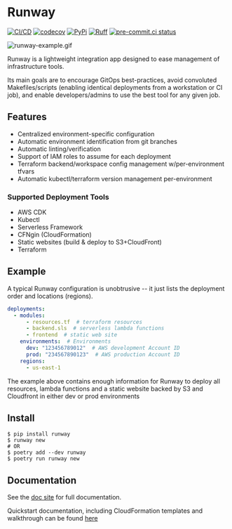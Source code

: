 # Runway

[![CI/CD](https://github.com/rackspace/runway/workflows/CI/CD/badge.svg?branch=master)](https://github.com/rackspace/runway/actions?query=workflow%3ACI%2FCD)
[![codecov](https://codecov.io/gh/rackspace/runway/branch/master/graph/badge.svg?token=Ku28I0RY80)](https://codecov.io/gh/rackspace/runway)
[![PyPi](https://img.shields.io/pypi/v/runway?style=flat)](https://pypi.org/project/runway/)
[![Ruff](https://img.shields.io/endpoint?url=https://raw.githubusercontent.com/astral-sh/ruff/main/assets/badge/v2.json)](https://github.com/astral-sh/ruff)
[![pre-commit.ci status](https://results.pre-commit.ci/badge/github/rackspace/runway/master.svg)](https://results.pre-commit.ci/latest/github/rackspace/runway/master)

![runway-example.gif](https://raw.githubusercontent.com/rackspace/runway/master/docs/source/images/runway-example.gif)

Runway is a lightweight integration app designed to ease management of infrastructure tools.

Its main goals are to encourage GitOps best-practices, avoid convoluted Makefiles/scripts (enabling identical deployments from a workstation or CI job), and enable developers/admins to use the best tool for any given job.

## Features

- Centralized environment-specific configuration
- Automatic environment identification from git branches
- Automatic linting/verification
- Support of IAM roles to assume for each deployment
- Terraform backend/workspace config management w/per-environment tfvars
- Automatic kubectl/terraform version management per-environment

### Supported Deployment Tools

- AWS CDK
- Kubectl
- Serverless Framework
- CFNgin (CloudFormation)
- Static websites (build & deploy to S3+CloudFront)
- Terraform

## Example

A typical Runway configuration is unobtrusive -- it just lists the deployment order and locations (regions).

```yml
deployments:
  - modules:
      - resources.tf  # terraform resources
      - backend.sls  # serverless lambda functions
      - frontend  # static web site
    environments:  # Environments
      dev: "123456789012"  # AWS development Account ID
      prod: "234567890123"  # AWS production Account ID
    regions:
      - us-east-1
```

The example above contains enough information for Runway to deploy all resources, lambda functions and a static website backed by S3 and Cloudfront in either dev or prod environments

## Install

```shell
$ pip install runway
$ runway new
# OR
$ poetry add --dev runway
$ poetry run runway new
```

## Documentation

See the [doc site](https://runway.readthedocs.io) for full documentation.

Quickstart documentation, including CloudFormation templates and walkthrough can be found [here](https://runway.readthedocs.io/page/quickstart/index.html)
